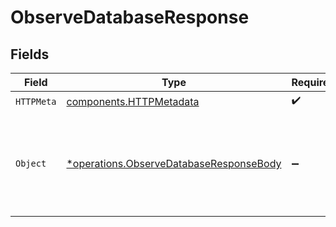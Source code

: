 # ObserveDatabaseResponse


## Fields

| Field                                                                                             | Type                                                                                              | Required                                                                                          | Description                                                                                       |
| ------------------------------------------------------------------------------------------------- | ------------------------------------------------------------------------------------------------- | ------------------------------------------------------------------------------------------------- | ------------------------------------------------------------------------------------------------- |
| `HTTPMeta`                                                                                        | [components.HTTPMetadata](../../models/components/httpmetadata.md)                                | :heavy_check_mark:                                                                                | N/A                                                                                               |
| `Object`                                                                                          | [*operations.ObserveDatabaseResponseBody](../../models/operations/observedatabaseresponsebody.md) | :heavy_minus_sign:                                                                                | The request has succeeded and a new resource has been created as a result.                        |